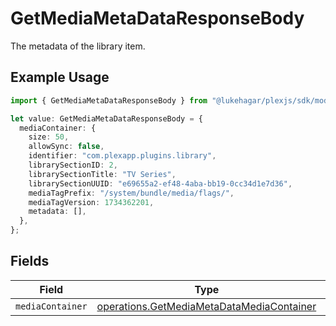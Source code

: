 # GetMediaMetaDataResponseBody

The metadata of the library item.

## Example Usage

```typescript
import { GetMediaMetaDataResponseBody } from "@lukehagar/plexjs/sdk/models/operations";

let value: GetMediaMetaDataResponseBody = {
  mediaContainer: {
    size: 50,
    allowSync: false,
    identifier: "com.plexapp.plugins.library",
    librarySectionID: 2,
    librarySectionTitle: "TV Series",
    librarySectionUUID: "e69655a2-ef48-4aba-bb19-0cc34d1e7d36",
    mediaTagPrefix: "/system/bundle/media/flags/",
    mediaTagVersion: 1734362201,
    metadata: [],
  },
};
```

## Fields

| Field                                                                                                         | Type                                                                                                          | Required                                                                                                      | Description                                                                                                   |
| ------------------------------------------------------------------------------------------------------------- | ------------------------------------------------------------------------------------------------------------- | ------------------------------------------------------------------------------------------------------------- | ------------------------------------------------------------------------------------------------------------- |
| `mediaContainer`                                                                                              | [operations.GetMediaMetaDataMediaContainer](../../../sdk/models/operations/getmediametadatamediacontainer.md) | :heavy_minus_sign:                                                                                            | N/A                                                                                                           |